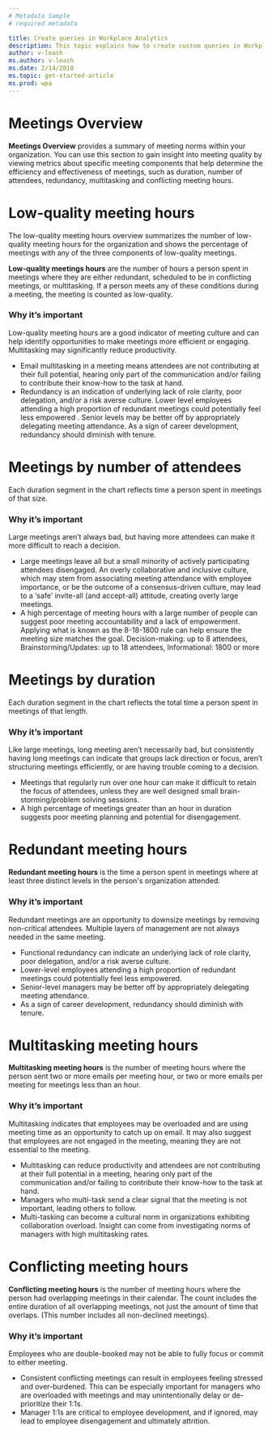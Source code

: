 ```yaml
---
# Metadata Sample
# required metadata

title: Create queries in Workplace Analytics
description: This topic explains how to create custom queries in Workplace Analytics. 
author: v-leash
ms.author: v-leash
ms.date: 2/14/2018
ms.topic: get-started-article
ms.prod: wpa
---
```

# Meetings Overview
**Meetings Overview** provides a summary of meeting norms within your organization. You can use this section to gain insight into meeting quality by viewing metrics about specific meeting components that help determine the efficiency and effectiveness of meetings, such as duration, number of attendees, redundancy, multitasking and conflicting meeting hours.

# Low-quality meeting hours
The low-quality meeting hours overview summarizes the number of low-quality meeting hours for the organization and shows the percentage of meetings with any of the three components of low-quality meetings.

**Low-quality meetings hours** are the number of hours a person spent in meetings where they are either redundant, scheduled to be in conflicting meetings, or multitasking. If a person meets any of these conditions during a meeting, the meeting is counted as low-quality.

### Why it’s important
Low-quality meeting hours are a good indicator of meeting culture and can help identify opportunities to make meetings more efficient or engaging. Multitasking may significantly reduce productivity.
* Email multitasking in a meeting means attendees are not contributing at their full potential, hearing only part of the communication and/or failing to contribute their know-how to the task at hand.
* Redundancy is an indication of underlying lack of role clarity, poor delegation, and/or a risk averse culture. Lower level employees attending a high proportion of redundant meetings could potentially feel less empowered . Senior levels may be better off by appropriately delegating meeting attendance. As a sign of career development, redundancy should diminish with tenure.

# Meetings by number of attendees
Each duration segment in the chart reflects time a person spent in meetings of that size.

### Why it’s important
Large meetings aren’t always bad, but having more attendees can make it more difficult to reach a decision.
* Large meetings leave all but a small minority of actively participating attendees disengaged. An overly collaborative and inclusive culture, which may stem from associating meeting attendance with employee importance, or be the outcome of a consensus-driven culture, may lead to a ‘safe’ invite-all (and accept-all) attitude, creating overly large meetings.
* A high percentage of meeting hours with a large number of people can suggest poor meeting accountability and a lack of empowerment. Applying what is known as the 8-18-1800 rule can help ensure the meeting size matches the goal. Decision-making: up to 8 attendees, Brainstorming/Updates: up to 18 attendees, Informational: 1800 or more

# Meetings by duration
Each duration segment in the chart reflects the total time a person spent in meetings of that length.

### Why it’s important
Like large meetings, long meeting aren’t necessarily bad, but consistently having long meetings can indicate that groups lack direction or focus, aren’t structuring meetings efficiently, or are having trouble coming to a decision.
* Meetings that regularly run over one hour can make it difficult to retain the focus of attendees, unless they are well designed small brain-storming/problem solving sessions.
* A high percentage of meetings greater than an hour in duration suggests poor meeting planning and potential for disengagement.

# Redundant meeting hours
**Redundant meeting hours** is the time a person spent in meetings where at least three distinct levels in the person's organization attended.

### Why it’s important
Redundant meetings are an opportunity to downsize meetings by removing non-critical attendees. Multiple layers of management are not always needed in the same meeting.
* Functional redundancy can indicate an underlying lack of role clarity, poor delegation, and/or a risk averse culture.
* Lower-level employees attending a high proportion of redundant meetings could potentially feel less empowered.
* Senior-level managers may be better off by appropriately delegating meeting attendance.
* As a sign of career development, redundancy should diminish with tenure.

# Multitasking meeting hours
**Multitasking meeting hours** is the number of meeting hours where the person sent two or more emails per meeting hour, or two or more emails per meeting for meetings less than an hour.

### Why it’s important
Multitasking indicates that employees may be overloaded and are using meeting time as an opportunity to catch up on email. It may also suggest that employees are not engaged in the meeting, meaning they are not essential to the meeting.
* Multitasking can reduce productivity and attendees are not contributing at their full potential in a meeting, hearing only part of the communication and/or failing to contribute their know-how to the task at hand.
* Managers who multi-task send a clear signal that the meeting is not important, leading others to follow.
* Multi-tasking can become a cultural norm in organizations exhibiting collaboration overload. Insight can come from investigating norms of managers with high multitasking rates.

# Conflicting meeting hours
**Conflicting meeting hours** is the number of meeting hours where the person had overlapping meetings in their calendar. The count includes the entire duration of all overlapping meetings, not just the amount of time that overlaps. (This number includes all non-declined meetings).

### Why it’s important
Employees who are double-booked may not be able to fully focus or commit to either meeting.
* Consistent conflicting meetings can result in employees feeling stressed and over-burdened. This can be especially important for managers who are overloaded with meetings and may unintentionally delay or de-prioritize their 1:1s.
* Manager 1:1s are critical to employee development, and if ignored, may lead to employee disengagement and ultimately attrition.